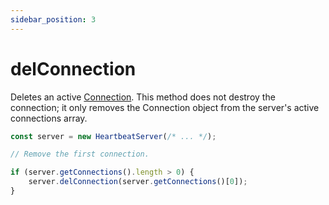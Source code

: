 ```yaml
---
sidebar_position: 3
---
```


# delConnection

Deletes an active [Connection](/docs/reference/connection/constructor). This method does not destroy the connection; it only removes the Connection object from the server's active connections array.

```typescript title="/src/CustomConnection.ts"
const server = new HeartbeatServer(/* ... */);

// Remove the first connection.

if (server.getConnections().length > 0) {
    server.delConnection(server.getConnections()[0]);
}
```
